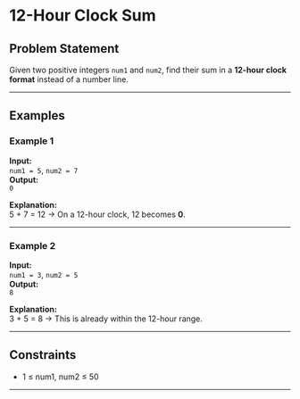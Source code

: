 # 12-Hour Clock Sum

## Problem Statement
Given two positive integers `num1` and `num2`, find their sum in a **12-hour clock format** instead of a number line.

---

## Examples

### Example 1
**Input:**  
`num1 = 5`, `num2 = 7`  
**Output:**  
`0`  

**Explanation:**  
5 + 7 = 12 → On a 12-hour clock, 12 becomes **0**.

---

### Example 2
**Input:**  
`num1 = 3`, `num2 = 5`  
**Output:**  
`8`  

**Explanation:**  
3 + 5 = 8 → This is already within the 12-hour range.

---

## Constraints
- 1 ≤ num1, num2 ≤ 50

---
